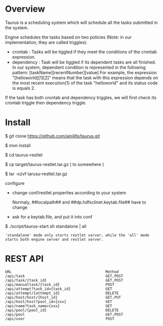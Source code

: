 # Overview #
Taurus is a scheduling system which will schedule all the tasks submitted in the system.

Engine schedules the tasks based on two policies
(Note: in our implementation, they are called triggles): 

*  crontab : Tasks will be tiggled if they meet the conditions of the crontab expression.
*  dependency : Task will be tiggled if its dependent tasks are all finished.
  In our system, dependent condition is represented in the following pattern: [taskName][recentNumber][value]
For example, the expression "[helloworld][1][2]" means that the task with this expression depends on the most recent
execution(1) of the task "helloworld" and its status code is equals 2.

If the task has both crontab and dependency triggles, we will first check its crontab triggle then dependency triggle.


# Install
  $ git clone https://github.com/ainilife/taurus.git

  $ mvn install

  $ cd taurus-restlet

  $ cp target/taurus-restlet.tar.gz ( to somewhere )

  $ tar -xzvf tarusu-restlet.tar.gz

  configure
  * change conf/restlet.properties according to your system

      Normaly, ##localpath## and ##dp.hdfsclinet.keytab.file## have to change
  * ask for a keytab.file, and put it into conf

  $ ./script/taurus-start.sh standalone | all

    'standalone' mode only starts restlet server, while the 'all' mode starts both engine server and restlet server.

# REST API #
    URL                                           Method
    /api/task                                     GET,POST
    /api/task/{task_id}                           GET,POST
    /api/manualtask/{task_id}                     POST
    /api/attempt?task_id={task_id}                GET
    /api/attempt/{attempt_id}                     DELETE
    /api/host/host/{host_id}                      GET,PUT
    /api/host/host?pool_id={xxx}                  GET
    /api/name?task_name={xxx}                     GET
    /api/pool/{pool_id}                           DELETE
    /api/pool                                     GET,POST
    /api/user                                     POST

